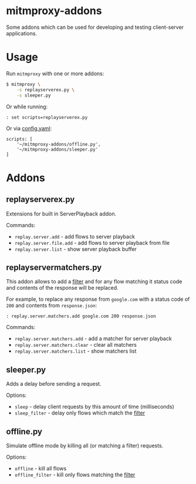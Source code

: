 # mitmproxy-addons

Some addons which can be used for developing and testing client-server applications.

# Usage

Run `mitmproxy` with one or more addons:

```sh
$ mitmproxy \
    -s replayserverex.py \
    -s sleeper.py
```

Or while running:

```
: set scripts=replayserverex.py
```

Or via [config.yaml](https://docs.mitmproxy.org/stable/concepts-options/):

```
scripts: [
    '~/mitmproxy-addons/offline.py',
    '~/mitmproxy-addons/sleeper.py'
]
```

# Addons

## replayserverex.py

Extensions for built in ServerPlayback addon.

Commands:

* `replay.server.add` - add flows to server playback
* `replay.server.file.add` - add flows to server playback from file
* `replay.server.list` - show server playback buffer

## replayservermatchers.py

This addon allows to add a [filter](https://docs.mitmproxy.org/stable/concepts-filters/) and for any flow matching it status code and contents of the response will be replaced.

For example, to replace any response from `google.com` with a status code of `200` and contents from `response.json`:

```
: replay.server.matchers.add google.com 200 response.json
```

Commands:

* `replay.server.matchers.add` - add a matcher for server playback
* `replay.server.matchers.clear` - clear all matchers
* `replay.server.matchers.list` - show matchers list

## sleeper.py

Adds a delay before sending a request.

Options:

* `sleep` - delay client requests by this amount of time (milliseconds)
* `sleep_filter` - delay only flows which match the [filter](https://docs.mitmproxy.org/stable/concepts-filters/)

## offline.py

Simulate offline mode by killing all (or matching a filter) requests.

Options:

* `offline` - kill all flows
* `offline_filter` - kill only flows matching the [filter](https://docs.mitmproxy.org/stable/concepts-filters/)
